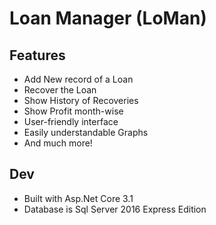 # Loan Manager (LoMan)


## Features

- Add New record of a Loan
- Recover the Loan
- Show History of Recoveries
- Show Profit month-wise
- User-friendly interface
- Easily understandable Graphs
- And much more!



## Dev

- Built with Asp.Net Core 3.1
- Database is Sql Server 2016 Express Edition 
